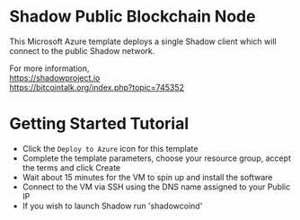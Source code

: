 # Shadow Public Blockchain Node

This Microsoft Azure template deploys a single Shadow client which will connect to the public Shadow network.

For more information, <br>
https://shadowproject.io <br>
https://bitcointalk.org/index.php?topic=745352 <br>

# Getting Started Tutorial

* Click the `Deploy to Azure` icon for this template
* Complete the template parameters, choose your resource group, accept the terms and click Create
* Wait about 15 minutes for the VM to spin up and install the software
* Connect to the VM via SSH using the DNS name assigned to your Public IP
* If you wish to launch Shadow run 'shadowcoind'